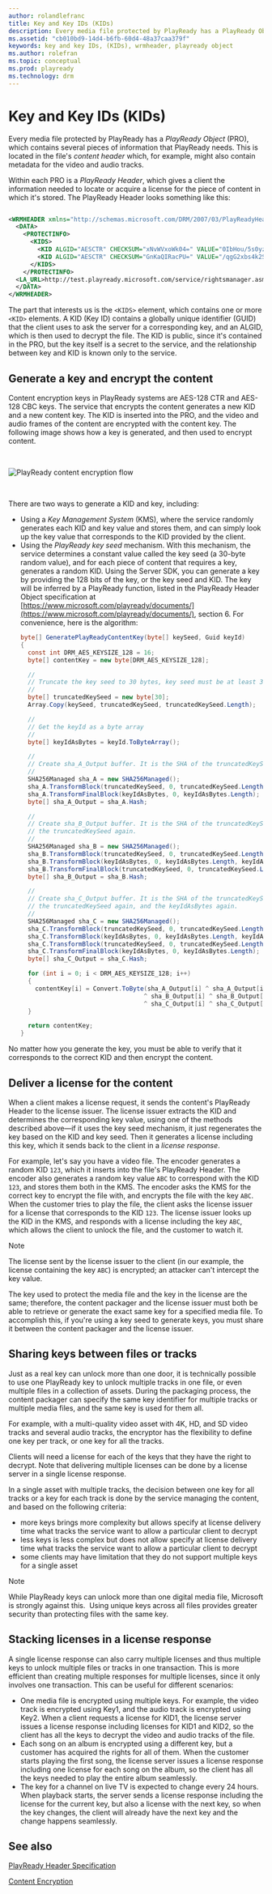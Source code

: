 ```yaml
---
author: rolandlefranc
title: Key and Key IDs (KIDs)
description: Every media file protected by PlayReady has a PlayReady Object, which contains several pieces of information that PlayReady needs.
ms.assetid: "cb010bd9-14d4-b6fb-60d4-48a37caa379f"
keywords: key and key IDs, (KIDs), wrmheader, playready object
ms.author: rolefran
ms.topic: conceptual
ms.prod: playready
ms.technology: drm
---
```



# Key and Key IDs (KIDs)


Every media file protected by PlayReady has a *PlayReady Object* (PRO), which contains several pieces of information that PlayReady needs. This is located in the file's *content header* which, for example, might also contain metadata for the video and audio tracks.


Within each PRO is a *PlayReady Header*, which gives a client the information needed to locate or acquire a license for the piece of content in which it's stored. The PlayReady Header looks something like this:

```xml

<WRMHEADER xmlns="http://schemas.microsoft.com/DRM/2007/03/PlayReadyHeader" version="4.2.0.0">
  <DATA>
    <PROTECTINFO>
      <KIDS>
        <KID ALGID="AESCTR" CHECKSUM="xNvWVxoWk04=" VALUE="0IbHou/5s0yzM80yOkKEpQ=="></KID>
        <KID ALGID="AESCTR" CHECKSUM="GnKaQIRacPU=" VALUE="/qgG2xbs4k2SKCxx6bhWqw=="></KID>
      </KIDS>
    </PROTECTINFO>
  <LA_URL>http://test.playready.microsoft.com/service/rightsmanager.asmx</LA_URL>
  </DATA>
</WRMHEADER>

```


The part that interests us is the `<KIDS>` element, which contains one or more `<KID>` elements. A KID (Key ID) contains a globally unique identifier (GUID) that the client uses to ask the server for a corresponding key, and an ALGID, which is then used to decrypt the file. The KID is public, since it's contained in the PRO, but the key itself is a secret to the service, and the relationship between key and KID is known only to the service.



## Generate a key and encrypt the content


Content encryption keys in PlayReady systems are AES-128 CTR and AES-128 CBC keys. The service that encrypts the content generates a new KID and a new content key. The KID is inserted into the PRO, and the video and audio frames of the content are encrypted with the content key. The following image shows how a key is generated, and then used to encrypt content.

&nbsp;

![PlayReady content encryption flow](../images/playready_encryption.jpg)

&nbsp;

There are two ways to generate a KID and key, including:

   *  Using a *Key Management System* (KMS), where the service randomly generates each KID and key value and stores them, and can simply look up the key value that corresponds to the KID provided by the client. <br/>
   *  Using the *PlayReady key seed* mechanism. With this mechanism, the service determines a constant value called the key seed (a 30-byte random value), and for each piece of content that requires a key, generates a random KID. Using the Server SDK, you can generate a key by providing the 128 bits of the key, or the key seed and KID. The key will be inferred by a PlayReady function, listed in the PlayReady Header Object specification at [https://www.microsoft.com/playready/documents/](https://www.microsoft.com/playready/documents/), section 6. For convenience, here is the algorithm: <br/>
      ```cs
      byte[] GeneratePlayReadyContentKey(byte[] keySeed, Guid keyId)
      {
        const int DRM_AES_KEYSIZE_128 = 16;
        byte[] contentKey = new byte[DRM_AES_KEYSIZE_128];

        //
        // Truncate the key seed to 30 bytes, key seed must be at least 30 bytes long.
        //
        byte[] truncatedKeySeed = new byte[30];
        Array.Copy(keySeed, truncatedKeySeed, truncatedKeySeed.Length);

        //
        // Get the keyId as a byte array
        //
        byte[] keyIdAsBytes = keyId.ToByteArray();

        //
        // Create sha_A_Output buffer. It is the SHA of the truncatedKeySeed and the keyIdAsBytes
        //
        SHA256Managed sha_A = new SHA256Managed();
        sha_A.TransformBlock(truncatedKeySeed, 0, truncatedKeySeed.Length, truncatedKeySeed, 0);
        sha_A.TransformFinalBlock(keyIdAsBytes, 0, keyIdAsBytes.Length);
        byte[] sha_A_Output = sha_A.Hash;

        //
        // Create sha_B_Output buffer. It is the SHA of the truncatedKeySeed, the keyIdAsBytes, and
        // the truncatedKeySeed again.
        //
        SHA256Managed sha_B = new SHA256Managed();
        sha_B.TransformBlock(truncatedKeySeed, 0, truncatedKeySeed.Length, truncatedKeySeed, 0);
        sha_B.TransformBlock(keyIdAsBytes, 0, keyIdAsBytes.Length, keyIdAsBytes, 0);
        sha_B.TransformFinalBlock(truncatedKeySeed, 0, truncatedKeySeed.Length);
        byte[] sha_B_Output = sha_B.Hash;

        //
        // Create sha_C_Output buffer. It is the SHA of the truncatedKeySeed, the keyIdAsBytes,
        // the truncatedKeySeed again, and the keyIdAsBytes again.
        //
        SHA256Managed sha_C = new SHA256Managed();
        sha_C.TransformBlock(truncatedKeySeed, 0, truncatedKeySeed.Length, truncatedKeySeed, 0);
        sha_C.TransformBlock(keyIdAsBytes, 0, keyIdAsBytes.Length, keyIdAsBytes, 0);
        sha_C.TransformBlock(truncatedKeySeed, 0, truncatedKeySeed.Length, truncatedKeySeed, 0);
        sha_C.TransformFinalBlock(keyIdAsBytes, 0, keyIdAsBytes.Length);
        byte[] sha_C_Output = sha_C.Hash;

        for (int i = 0; i < DRM_AES_KEYSIZE_128; i++)
        {
          contentKey[i] = Convert.ToByte(sha_A_Output[i] ^ sha_A_Output[i + DRM_AES_KEYSIZE_128]
                                        ^ sha_B_Output[i] ^ sha_B_Output[i + DRM_AES_KEYSIZE_128]
                                        ^ sha_C_Output[i] ^ sha_C_Output[i + DRM_AES_KEYSIZE_128]);
        }

        return contentKey;
      }
      ```




No matter how you generate the key, you must be able to verify that it corresponds to the correct KID and then encrypt the content.

<a id="ID4ENC"></a>



## Deliver a license for the content


When a client makes a license request, it sends the content's PlayReady Header to the license issuer. The license issuer extracts the KID and determines the corresponding key value, using one of the methods described above&mdash;if it uses the key seed mechanism, it just regenerates the key based on the KID and key seed. Then it generates a license including this key, which it sends back to the client in a *license response*.


For example, let's say you have a video file. The encoder generates a random KID `123`, which it inserts into the file's PlayReady Header. The encoder also generates a random key value `ABC` to correspond with the KID `123`, and stores them both in the KMS. The encoder asks the KMS for the correct key to encrypt the file with, and encrypts the file with the key `ABC`. When the customer tries to play the file, the client asks the license issuer for a license that corresponds to the KID `123`. The license issuer looks up the KID in the KMS, and responds with a license including the key `ABC`, which allows the client to unlock the file, and the customer to watch it.

> [!NOTE]
> The license sent by the license issuer to the client (in our example, the license containing the key `ABC`) is encrypted; an attacker can't intercept the key value.

The key used to protect the media file and the key in the license are the same; therefore, the content packager and the license issuer must both be able to retrieve or generate the exact same key for a specified media file. To accomplish this, if you're using a key seed to generate keys, you must share it between the content packager and the license issuer.

<a id="ID4E2D"></a>



## Sharing keys between files or tracks


Just as a real key can unlock more than one door, it is technically possible to use one PlayReady key to unlock multiple tracks in one file, or even multiple files in a collection of assets. During the packaging process, the content packager can specify the same key identifier for multiple tracks or multiple media files, and the same key is used for them all.

For example, with a multi-quality video asset with 4K, HD, and SD video tracks and several audio tracks, the encryptor has the flexibility to define one key per track, or one key for all the tracks.

Clients will need a license for each of the keys that they have the right to decrypt. Note that delivering multiple licenses can be done by a license server in a single license response.

In a single asset with multiple tracks, the decision between one key for all tracks or a key for each track is done by the service managing the content, and based on the following criteria:
- more keys brings more complexity but allows specify at license delivery time what tracks the service want to allow a particular client to decrypt
- less keys is less complex but does not allow specify at license delivery time what tracks the service want to allow a particular client to decrypt
- some clients may have limitation that they do not support multiple keys for a single asset

> [!NOTE]
> While PlayReady keys can unlock more than one digital media file, Microsoft is strongly against this.  Using unique keys across all files provides greater security than protecting files with the same key.


<a id="ID4EEE"></a>



## Stacking licenses in a license response


A single license response can also carry multiple licenses and thus multiple keys to unlock multiple files or tracks in one transaction. This is more efficient than creating multiple responses for multiple licenses, since it only involves one transaction. This can be useful for different scenarios:

   *  One media file is encrypted using multiple keys. For example, the video track is encrypted using Key1, and the audio track is encrypted using Key2. When a client requests a license for KID1, the license server issues a license response including licenses for KID1 and KID2, so the client has all the keys to decrypt the video and audio tracks of the file. <br/>
   *  Each song on an album is encrypted using a different key, but a customer has acquired the rights for all of them. When the customer starts playing the first song, the license server issues a license response including one license for each song on the album, so the client has all the keys needed to play the entire album seamlessly. <br/>
   *  The key for a channel on live TV is expected to change every 24 hours. When playback starts, the server sends a license response including the license for the current key, but also a license with the next key, so when the key changes, the client will already have the next key and the change happens seamlessly. <br/>


<a id="ID4E4E"></a>



## See also

 [PlayReady Header Specification](http://www.microsoft.com/playready/documents/)

 [Content Encryption](content-encryption.md)

